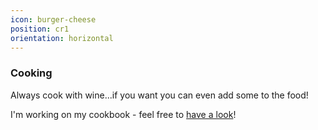 ```yaml
---
icon: burger-cheese
position: cr1
orientation: horizontal
---
```


### Cooking

Always cook with wine...if you want you can even add some to the food!

I'm working on my cookbook - feel free to [have a look](https://cookbook.briankintz.com)!
